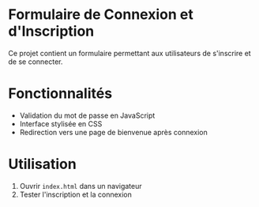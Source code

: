 # Formulaire de Connexion et d'Inscription  
Ce projet contient un formulaire permettant aux utilisateurs de s'inscrire et de se connecter.  

# Fonctionnalités  
- Validation du mot de passe en JavaScript  
- Interface stylisée en CSS  
- Redirection vers une page de bienvenue après connexion  

# Utilisation  
1. Ouvrir `index.html` dans un navigateur  
2. Tester l'inscription et la connexion  
